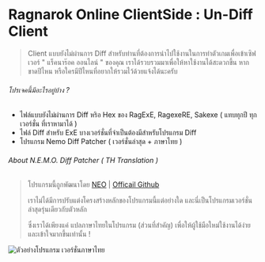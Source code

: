 # Ragnarok Online ClientSide : Un-Diff Client

> Client แบบยังไม่ผ่านการ Diff สำหรับท่านที่ต้องการนำไปใช้งานในการทำตัวเกมเพื่อเข้าเซิฟเวอร์ " แร็คนาร๊อค ออนไลน์ " ของคุณ
> เราได้รวบรวมมาเพื่อให้หาใช้งานได้สะดวกขึ้น หากขาดปีไหน หรือใครมีปีไหนที่อยากให้รวมไว้ด้วยแจ้งได้นะครับ

###### โปรเจคนี้มีอะไรอยู่บ้าง ?
* ไฟล์แบบยังไม่ผ่านการ Diff หริอ Hex ของ RagExE, RagexeRE, Sakexe ( แทบทุกปี ทุกเวอร์ชั่น ที่เราหามาได้ )
* ไฟล์ Diff สำหรับ ExE บางเวอร์ชั่นที่จำเป็นต้องมีสำหรับโปรแกรม Diff
* โปรแกรม Nemo Diff Patcher ( เวอร์ชั่นล่าสุด + ภาษาไทย  )

###### About N.E.M.O. Diff Patcher ( TH Translation )

> โปรแกรมนี้ถูกพัฒนาโดย [NEO](https://rathena.org/board/profile/3078-neomind/) | [Officail Github](https://github.com/MStr3am/NEMO)
> 
> เราไม่ได้มีการปรับแต่งโครงสร้างหลักของโปรแกรมนี้แต่อย่างใด และนี่เป็นโปรแกรมเวอร์ชั่นล่าสุดรุ่นเดียวกับตัวหลัก
> 
> ซึ่งเราได้เพียงแค่ แปลภาษาไทยในโปรแกรม (ส่วนที่สำคัญ) เพื่อให้ผู้ใช้มือใหม่ใช้งานได้ง่ายและเข้าใจมากขึ้นเท่านั้น !
 
![ตัวอย่างโปรแกรม เวอร์ชั่นภาษาไทย](https://cdn.kelz.me/img/nemo/nemo.png)
